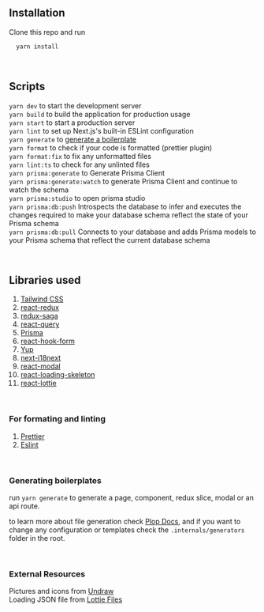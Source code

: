 
## Installation

Clone this repo and run 
```bash 
  yarn install
```
<br/>

## Scripts

```yarn dev``` to start the development server <br/>
```yarn build``` to build the application for production usage <br/>
```yarn start``` to start a production server <br/>
```yarn lint``` to set up Next.js's built-in ESLint configuration <br/>
```yarn generate``` to [generate a boilerplate](https://github.com/aliYaakoub/next_ts_template#generating-boilerplates) <br/>
```yarn format``` to check if your code is formatted (prettier plugin) <br/>
```yarn format:fix``` to fix any unformatted files <br/>
```yarn lint:ts``` to check for any unlinted files <br/>
```yarn prisma:generate``` to Generate Prisma Client <br/>
```yarn prisma:generate:watch``` to generate Prisma Client and continue to watch the schema <br/>
```yarn prisma:studio``` to open prisma studio <br/>
```yarn prisma:db:push``` Introspects the database to infer and executes the changes required to make your database schema reflect the state of your Prisma schema <br/>
```yarn prisma:db:pull``` Connects to your database and adds Prisma models to your Prisma schema that reflect the current database schema <br/>

<br/>

## Libraries used

1. [Tailwind CSS](https://tailwindcss.com/)
2. [react-redux](https://react-redux.js.org/)
3. [redux-saga](https://redux-saga.js.org/)
4. [react-query](https://react-query-v3.tanstack.com/)
5. [Prisma](https://www.prisma.io/)
6. [react-hook-form](https://react-hook-form.com/)
7. [Yup](https://www.npmjs.com/package/yup)
8. [next-i18next](https://github.com/i18next/next-i18next)
9. [react-modal](https://www.npmjs.com/package/react-modal)
10. [react-loading-skeleton](https://www.npmjs.com/package/react-loading-skeleton)
11. [react-lottie](https://www.npmjs.com/package/react-lottie)

<br/>

### For formating and linting

1. [Prettier](https://prettier.io/)
2. [Eslint](https://eslint.org/)

<br/>

### Generating boilerplates

run ``` yarn generate ``` to generate a page, component, redux slice, modal or an api route.

to learn more about file generation check [Plop Docs](https://plopjs.com/), and if you want to change any configuration or templates check the ```.internals/generators``` folder in the root.

<br/>

### External Resources

Pictures and icons from [Undraw](https://undraw.co/) <br/>
Loading JSON file from [Lottie Files](https://lottiefiles.com/)